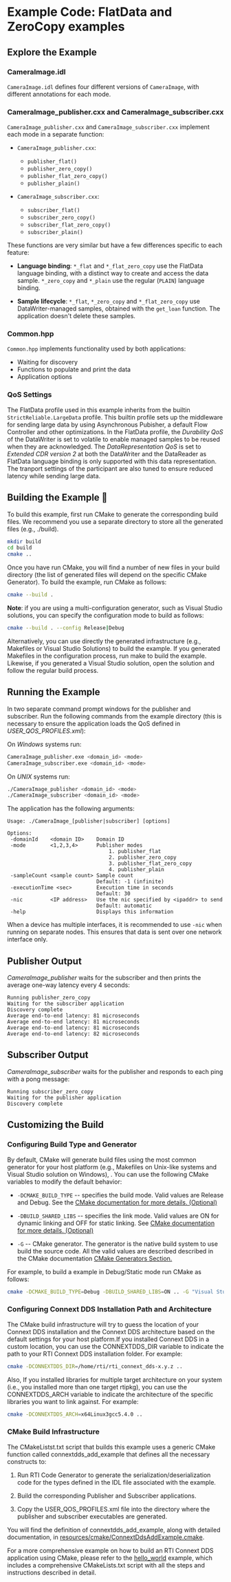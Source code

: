 # Example Code: FlatData and ZeroCopy examples

## Explore the Example

### CameraImage.idl

`CameraImage.idl` defines four different versions of `CameraImage`, with
different annotations for each mode.

### CameraImage_publisher.cxx and CameraImage_subscriber.cxx

`CameraImage_publisher.cxx` and `CameraImage_subscriber.cxx` implement each mode
in a separate function:

-   `CameraImage_publisher.cxx`:

    - `publisher_flat()`
    - `publisher_zero_copy()`
    - `publisher_flat_zero_copy()`
    - `publisher_plain()`

-   `CameraImage_subscriber.cxx`:

    - `subscriber_flat()`
    - `subscriber_zero_copy()`
    - `subscriber_flat_zero_copy()`
    - `subscriber_plain()`

These functions are very similar but have a few differences specific to each
feature:

-   **Language binding**: `*_flat` and `*_flat_zero_copy` use the FlatData
    language binding, with a distinct way to create and access the data sample.
    `*_zero_copy` and `*_plain` use the regular (`PLAIN`) language binding.

-   **Sample lifecycle**: `*_flat`, `*_zero_copy` and `*_flat_zero_copy` use
    DataWriter-managed samples, obtained with the `get_loan` function. The
    application doesn't delete these samples.

### Common.hpp

`Common.hpp` implements functionality used by both applications:

- Waiting for discovery
- Functions to populate and print the data
- Application options

### QoS Settings

The FlatData profile used in this example inherits from the builtin
`StrictReliable.LargeData` profile. This builtin profile sets up the middleware
for sending large data by using Asynchronous Pubisher, a default Flow Controller
and other optimizations. In the FlatData profile, the *Durability QoS* of the
DataWriter is set to volatile to enable managed samples to be reused when they
are acknowledged. The *DataRepresentation QoS* is set to *Extended CDR version
2* at both the DataWriter and the DataReader as FlatData language binding is
only supported with this data representation. The tranport settings of the
participant are also tuned to ensure reduced latency while sending large data.

## Building the Example :wrench:

To build this example, first run CMake to generate the corresponding build
files. We recommend you use a separate directory to store all the generated
files (e.g., ./build).

```bash
mkdir build
cd build
cmake ..
```

Once you have run CMake, you will find a number of new files in your build
directory (the list of generated files will depend on the specific CMake
Generator). To build the example, run CMake as follows:

```sh
cmake --build .
```

**Note**: if you are using a multi-configuration generator, such as Visual
Studio solutions, you can specify the configuration mode to build as follows:

```sh
cmake --build . --config Release|Debug
```

Alternatively, you can use directly the generated infrastructure (e.g.,
Makefiles or Visual Studio Solutions) to build the example. If you generated
Makefiles in the configuration process, run make to build the example. Likewise,
if you generated a Visual Studio solution, open the solution and follow the
regular build process.

## Running the Example

In two separate command prompt windows for the publisher and subscriber. Run the
following commands from the example directory (this is necessary to ensure the
application loads the QoS defined in *USER_QOS_PROFILES.xml*):

On *Windows* systems run:

```sh
CameraImage_publisher.exe <domain_id> <mode>
CameraImage_subscriber.exe <domain_id> <mode>
```

On *UNIX* systems run:

```sh
./CameraImage_publisher <domain_id> <mode>
./CameraImage_subscriber <domain_id> <mode>
```

The application has the following arguments:

```plaintext
Usage: ./CameraImage_[publisher|subscriber] [options]

Options:
 -domainId    <domain ID>    Domain ID
 -mode        <1,2,3,4>      Publisher modes
                                 1. publisher_flat
                                 2. publisher_zero_copy
                                 3. publisher_flat_zero_copy
                                 4. publisher_plain
 -sampleCount <sample count> Sample count
                             Default: -1 (infinite)
 -executionTime <sec>        Execution time in seconds
                             Default: 30
 -nic         <IP address>   Use the nic specified by <ipaddr> to send
                             Default: automatic
 -help                       Displays this information

```

When a device has multiple interfaces, it is recommended to use `-nic` when
running on separate nodes. This ensures that data is sent over one network
interface only.

## Publisher Output

*CameraImage_publisher* waits for the subscriber and then prints the average
one-way latency every 4 seconds:

```plaintext
Running publisher_zero_copy
Waiting for the subscriber application
Discovery complete
Average end-to-end latency: 81 microseconds
Average end-to-end latency: 81 microseconds
Average end-to-end latency: 81 microseconds
Average end-to-end latency: 82 microseconds
```

## Subscriber Output

*CameraImage_subscriber* waits for the publisher and responds to each ping with
a pong message:

```plaintext
Running subscriber_zero_copy
Waiting for the publisher application
Discovery complete
```

## Customizing the Build

### Configuring Build Type and Generator

By default, CMake will generate build files using the most common generator for
your host platform (e.g., Makefiles on Unix-like systems and Visual Studio
solution on Windows), \. You can use the following CMake variables to modify the
default behavior:

-   `-DCMAKE_BUILD_TYPE` -- specifies the build mode. Valid values are Release
    and Debug. See the [CMake documentation for more details.
    (Optional)](https://cmake.org/cmake/help/latest/variable/CMAKE_BUILD_TYPE.html)

-   `-DBUILD_SHARED_LIBS` -- specifies the link mode. Valid values are ON for
    dynamic linking and OFF for static linking. See [CMake documentation for
    more details.
    (Optional)](https://cmake.org/cmake/help/latest/variable/BUILD_SHARED_LIBS.html)

-   `-G` -- CMake generator. The generator is the native build system to use
    build the source code. All the valid values are described described in the
    CMake documentation [CMake Generators
    Section.](https://cmake.org/cmake/help/latest/manual/cmake-generators.7.html)

For example, to build a example in Debug/Static mode run CMake as follows:

```sh
cmake -DCMAKE_BUILD_TYPE=Debug -DBUILD_SHARED_LIBS=ON .. -G "Visual Studio 15 2017" -A x64
```

### Configuring Connext DDS Installation Path and Architecture

The CMake build infrastructure will try to guess the location of your Connext
DDS installation and the Connext DDS architecture based on the default settings
for your host platform.If you installed Connext DDS in a custom location, you
can use the CONNEXTDDS_DIR variable to indicate the path to your RTI Connext DDS
installation folder. For example:

```sh
cmake -DCONNEXTDDS_DIR=/home/rti/rti_connext_dds-x.y.z ..
```

Also, If you installed libraries for multiple target architecture on your system
(i.e., you installed more than one target rtipkg), you can use the
CONNEXTDDS_ARCH variable to indicate the architecture of the specific libraries
you want to link against. For example:

```sh
cmake -DCONNEXTDDS_ARCH=x64Linux3gcc5.4.0 ..
```

### CMake Build Infrastructure

The CMakeListst.txt script that builds this example uses a generic CMake
function called connextdds_add_example that defines all the necessary constructs
to:

1.  Run RTI Code Generator to generate the serialization/deserialization code
    for the types defined in the IDL file associated with the example.

2.  Build the corresponding Publisher and Subscriber applications.

3.  Copy the USER_QOS_PROFILES.xml file into the directory where the publisher
    and subscriber executables are generated.

You will find the definition of connextdds_add_example, along with detailed
documentation, in
[resources/cmake/ConnextDdsAddExample.cmake](../../../../resources/cmake/ConnextDdsAddExample.cmake).

For a more comprehensive example on how to build an RTI Connext DDS application
using CMake, please refer to the
[hello_world](../../../connext_dds/build_systems/cmake/) example, which includes
a comprehensive CMakeLists.txt script with all the steps and instructions
described in detail.
